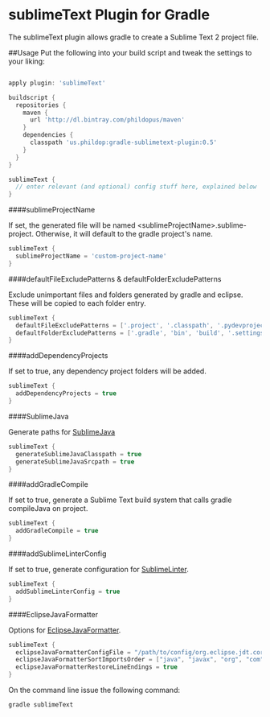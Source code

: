 # sublimeText Plugin for Gradle
The sublimeText plugin allows gradle to create a Sublime Text 2 project file.

##Usage
Put the following into your build script and tweak the settings to your liking:

```groovy

apply plugin: 'sublimeText'

buildscript {
  repositories {
    maven {
      url 'http://dl.bintray.com/phildopus/maven'
    }
    dependencies {
      classpath 'us.phildop:gradle-sublimetext-plugin:0.5'
    }
  }
}

sublimeText {
  // enter relevant (and optional) config stuff here, explained below
}
```


####sublimeProjectName

If set, the generated file will be named &lt;sublimeProjectName&gt;.sublime-project.
Otherwise, it will default to the gradle project's name.

```groovy
sublimeText {
  sublimeProjectName = 'custom-project-name'
}
```


####defaultFileExcludePatterns &amp; defaultFolderExcludePatterns

Exclude unimportant files and folders generated by gradle and eclipse.
These will be copied to each folder entry.

```groovy
sublimeText {
  defaultFileExcludePatterns = ['.project', '.classpath', '.pydevproject']
  defaultFolderExcludePatterns = ['.gradle', 'bin', 'build', '.settings']
}
```


####addDependencyProjects

If set to true, any dependency project folders will be added.

```groovy
sublimeText {
  addDependencyProjects = true
}
```


####SublimeJava

Generate paths for [SublimeJava](https://github.com/quarnster/SublimeJava)

```groovy
sublimeText {
  generateSublimeJavaClasspath = true
  generateSublimeJavaSrcpath = true
}
```


####addGradleCompile

If set to true, generate a Sublime Text build system that calls gradle compileJava on project.

```groovy
sublimeText {
  addGradleCompile = true
}
```


####addSublimeLinterConfig

If set to true, generate configuration for [SublimeLinter](https://github.com/SublimeLinter/SublimeLinter).

```groovy
sublimeText {
  addSublimeLinterConfig = true
}
```


####EclipseJavaFormatter

Options for [EclipseJavaFormatter](https://github.com/phildopus/EclipseJavaFormatter).

```groovy
sublimeText {
  eclipseJavaFormatterConfigFile = "/path/to/config/org.eclipse.jdt.core.prefs"
  eclipseJavaFormatterSortImportsOrder = ["java", "javax", "org", "com"]
  eclipseJavaFormatterRestoreLineEndings = true
}
```


On the command line issue the following command:

```bash
gradle sublimeText
```
